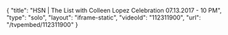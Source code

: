 {
    "title": "HSN | The List with Colleen Lopez Celebration 07.13.2017 - 10 PM",
    "type": "solo",
    "layout": "iframe-static",
    "videoId": "112311900",
    "url": "\/tvpembed\/112311900"
}